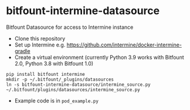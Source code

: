 # bitfount-intermine-datasource
Bitfount Datasource for access to Intermine instance

* Clone this repository
* Set up Intermine e.g. https://github.com/intermine/docker-intermine-gradle
* Create a virtual environment (currently Python 3.9 works with Bitfount 2.0, Python 3.8 with Bitfount 1.0)
```
pip install bitfount intermine
mkdir -p ~/.bitfount/_plugins/datasources
ln -s bitfount-intermine-datasource/intermine_source.py ~/.bitfount/plugins/datasources/intermine_source.py
```

* Example code is in ```pod_example.py```
